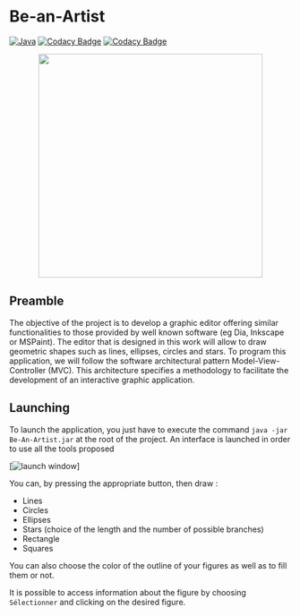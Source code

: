 # Be-an-Artist

[![Java](https://img.shields.io/static/v1?style=flat&message=Java&logo=java&labelColor=007396&color=007396&logoColor=F89820&label=%20)](https://www.java.com/fr/)
[![Codacy Badge](https://api.codacy.com/project/badge/Grade/51faf1bc993e45ff8d90a96d51a9a36a)](https://app.codacy.com/gh/EdouardGautier/Be-an-Artist?utm_source=github.com&utm_medium=referral&utm_content=EdouardGautier/Be-an-Artist&utm_campaign=Badge_Grade_Settings)
[![Codacy Badge](https://app.codacy.com/project/badge/Coverage/75b2a480fe3647cb93edc2e6bd5673e2)](https://www.codacy.com/gh/EdouardGautier/Be-an-Artist/dashboard?utm_source=github.com&utm_medium=referral&utm_content=EdouardGautier/Be-an-Artist&utm_campaign=Badge_Coverage)

<p align="center">
<img  src="https://upload.wikimedia.org/wikipedia/commons/thumb/2/24/Logo_ESEO_GROUPE.jpg/1280px-Logo_ESEO_GROUPE.jpg" width="400" height="">
</p>

## Preamble

The objective of the project is to develop a graphic editor offering similar functionalities to those provided by well known software (eg Dia, Inkscape or MSPaint).
The editor that is designed in this work will allow to draw geometric shapes such as lines, ellipses, circles and stars.
To program this application, we will follow the software architectural pattern Model-View-Controller (MVC). This architecture specifies a methodology to facilitate the development of an interactive graphic application.

## Launching

To launch the application, you just have to execute the command `java -jar Be-An-Artist.jar` at the root of the project.
An interface is launched in order to use all the tools proposed

[![launch window]()]

You can, by pressing the appropriate button, then draw :

- Lines
- Circles
- Ellipses
- Stars (choice of the length and the number of possible branches)
- Rectangle
- Squares

You can also choose the color of the outline of your figures as well as to fill them or not.

It is possible to access information about the figure by choosing `Sélectionner` and clicking on the desired figure. 
